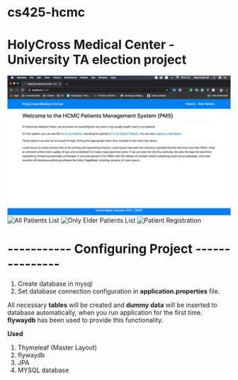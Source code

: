 # cs425-hcmc
# HolyCross Medical Center - University TA election project

![Home Screen](/screenshots/Screen1.png)
![All Patients List]("/screenshots/Screen2.png")
![Only Elder Patients List]("/screenshots/Screen3.png")
![Patient Registration]("/screenshots/Screen4.png")


# ----------- **Configuring Project** ---------------
1. Create database in mysql
2. Set database connection configuration in **application.properties** file.

All necessary **tables** will be created and **dummy data** will be inserted to database automatically, when you run application for the first time. 
**flywaydb** has been used to provide this functionality.


**Used**

1. Thymeleaf (Master Layout)
2. flywaydb
3. JPA
4. MYSQL database
